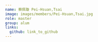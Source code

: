 ```yaml
---
name: 蔡佩璇 Pei-Hsuan,Tsai 
image: images/members/Pei-Hsuan,Tsai.jpg 
role: master
group: alum
links:
  github: link_to_github 
---
```

